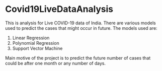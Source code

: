 # Covid19LiveDataAnalysis
This is analysis for Live COVID-19 data of India. There are various models used to predict the cases that might occur in future.
The models used are:
1. Linear Regression
2. Polynomial Regression
3. Support Vector Machine

Main motive of the project is to predict the future number of cases that could be after one month or any number of days.


